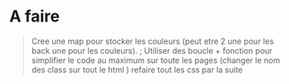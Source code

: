 # A faire

> Cree une map pour stocker les couleurs (peut etre 2 une pour les back une pour    les couleurs).
;
> Utiliser des boucle + fonction pour simplifier le code au maximum sur toute les pages (changer le nom des class sur tout le html ) refaire tout les css par la suite
